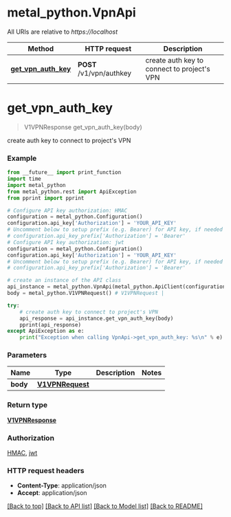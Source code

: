 # metal_python.VpnApi

All URIs are relative to *https://localhost*

Method | HTTP request | Description
------------- | ------------- | -------------
[**get_vpn_auth_key**](VpnApi.md#get_vpn_auth_key) | **POST** /v1/vpn/authkey | create auth key to connect to project&#39;s VPN


# **get_vpn_auth_key**
> V1VPNResponse get_vpn_auth_key(body)

create auth key to connect to project's VPN

### Example
```python
from __future__ import print_function
import time
import metal_python
from metal_python.rest import ApiException
from pprint import pprint

# Configure API key authorization: HMAC
configuration = metal_python.Configuration()
configuration.api_key['Authorization'] = 'YOUR_API_KEY'
# Uncomment below to setup prefix (e.g. Bearer) for API key, if needed
# configuration.api_key_prefix['Authorization'] = 'Bearer'
# Configure API key authorization: jwt
configuration = metal_python.Configuration()
configuration.api_key['Authorization'] = 'YOUR_API_KEY'
# Uncomment below to setup prefix (e.g. Bearer) for API key, if needed
# configuration.api_key_prefix['Authorization'] = 'Bearer'

# create an instance of the API class
api_instance = metal_python.VpnApi(metal_python.ApiClient(configuration))
body = metal_python.V1VPNRequest() # V1VPNRequest | 

try:
    # create auth key to connect to project's VPN
    api_response = api_instance.get_vpn_auth_key(body)
    pprint(api_response)
except ApiException as e:
    print("Exception when calling VpnApi->get_vpn_auth_key: %s\n" % e)
```

### Parameters

Name | Type | Description  | Notes
------------- | ------------- | ------------- | -------------
 **body** | [**V1VPNRequest**](V1VPNRequest.md)|  | 

### Return type

[**V1VPNResponse**](V1VPNResponse.md)

### Authorization

[HMAC](../README.md#HMAC), [jwt](../README.md#jwt)

### HTTP request headers

 - **Content-Type**: application/json
 - **Accept**: application/json

[[Back to top]](#) [[Back to API list]](../README.md#documentation-for-api-endpoints) [[Back to Model list]](../README.md#documentation-for-models) [[Back to README]](../README.md)

